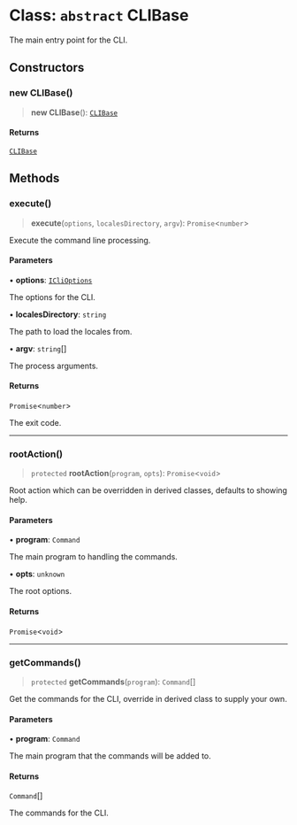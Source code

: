 # Class: `abstract` CLIBase

The main entry point for the CLI.

## Constructors

### new CLIBase()

> **new CLIBase**(): [`CLIBase`](CLIBase.md)

#### Returns

[`CLIBase`](CLIBase.md)

## Methods

### execute()

> **execute**(`options`, `localesDirectory`, `argv`): `Promise`\<`number`\>

Execute the command line processing.

#### Parameters

• **options**: [`ICliOptions`](../interfaces/ICliOptions.md)

The options for the CLI.

• **localesDirectory**: `string`

The path to load the locales from.

• **argv**: `string`[]

The process arguments.

#### Returns

`Promise`\<`number`\>

The exit code.

***

### rootAction()

> `protected` **rootAction**(`program`, `opts`): `Promise`\<`void`\>

Root action which can be overridden in derived classes, defaults to showing help.

#### Parameters

• **program**: `Command`

The main program to handling the commands.

• **opts**: `unknown`

The root options.

#### Returns

`Promise`\<`void`\>

***

### getCommands()

> `protected` **getCommands**(`program`): `Command`[]

Get the commands for the CLI, override in derived class to supply your own.

#### Parameters

• **program**: `Command`

The main program that the commands will be added to.

#### Returns

`Command`[]

The commands for the CLI.
